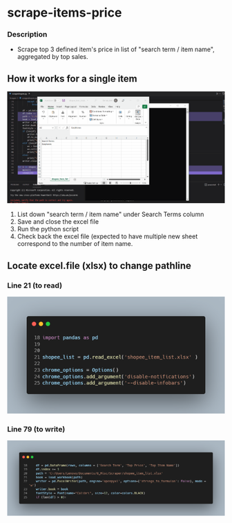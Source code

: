 # scrape-items-price
### Description
- Scrape top 3 defined item's price in list of "search term / item name", aggregated by top sales.

## How it works for a single item
![How it works for a single item](/docs-image/scrapeeshopee.gif)

1. List down "search term / item name" under Search Terms column
2. Save and close the excel file
3. Run the python script
4. Check back the excel file (expected to have multiple new sheet correspond to the number of item name.

## Locate excel.file (xlsx) to change pathline
### Line 21 (to read)
![line21](/docs-image/line21.png)

### Line 79 (to write)
![line79](/docs-image/line79.png)

